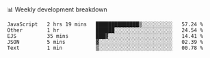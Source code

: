 📊 Weekly development breakdown
<!--START_SECTION:waka-->
```text
JavaScript   2 hrs 19 mins   ██████████████▒░░░░░░░░░░   57.24 % 
Other        1 hr            ██████░░░░░░░░░░░░░░░░░░░   24.54 % 
EJS          35 mins         ███▓░░░░░░░░░░░░░░░░░░░░░   14.41 % 
JSON         5 mins          ▓░░░░░░░░░░░░░░░░░░░░░░░░   02.39 % 
Text         1 min           ▒░░░░░░░░░░░░░░░░░░░░░░░░   00.78 % 
```
<!--END_SECTION:waka-->
